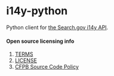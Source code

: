 # i14y-python

Python client for [the Search.gov i14y API](https://search.gov/developer/i14y.html).

#### Open source licensing info
1. [TERMS](TERMS.md)
2. [LICENSE](LICENSE)
3. [CFPB Source Code Policy](https://github.com/cfpb/source-code-policy/)